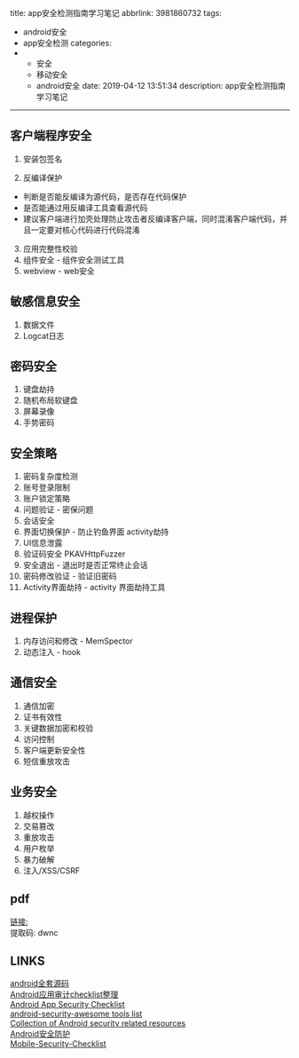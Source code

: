 title: app安全检测指南学习笔记
abbrlink: 3981860732
tags:
  - android安全
  - app安全检测
categories:
  - - 安全
    - 移动安全
    - android安全
date: 2019-04-12 13:51:34
description: app安全检测指南学习笔记
---
## 客户端程序安全

1. 安装包签名

2. 反编译保护
- 判断是否能反编译为源代码，是否存在代码保护
- 是否能通过用反编译工具查看源代码
- 建议客户端进行加壳处理防止攻击者反编译客户端，同时混淆客户端代码，并且一定要对核心代码进行代码混淆

3. 应用完整性校验
4. 组件安全 - 组件安全测试工具
5. webview - web安全

## 敏感信息安全
1. 数据文件
2. Logcat日志

## 密码安全
1. 键盘劫持
2. 随机布局软键盘
3. 屏幕录像
4. 手势密码

## 安全策略
1. 密码复杂度检测
2. 账号登录限制
3. 账户锁定策略
4. 问题验证 - 密保问题
5. 会话安全  
6. 界面切换保护 - 防止钓鱼界面 activity劫持
7. UI信息泄露
8. 验证码安全 PKAVHttpFuzzer
9. 安全退出 - 退出时是否正常终止会话
10. 密码修改验证 - 验证旧密码
11. Activity界面劫持 - activity 界面劫持工具

## 进程保护
1. 内存访问和修改 - MemSpector
2. 动态注入 - hook

## 通信安全
1. 通信加密
2. 证书有效性
3. 关键数据加密和校验
4. 访问控制
5. 客户端更新安全性
6. 短信重放攻击

## 业务安全
1. 越权操作
2. 交易篡改
3. 重放攻击
4. 用户枚举
5. 暴力破解
6. 注入/XSS/CSRF

## pdf

[链接: ](https://pan.baidu.com/s/1iKgET4n-21MMukb8xmP2Yw)  
提取码: dwnc  

## LINKS

[android全套源码](http://pan.baidu.com/s/1ngsZs)  
[Android应用审计checklist整理
](https://github.com/guanchao/AndroidChecklist)  
[Android App Security Checklist
](https://github.com/b-mueller/android_app_security_checklist)   
[android-security-awesome tools list](https://github.com/ashishb/android-security-awesome)  
[Collection of Android security related resources
](https://github.com/wtsxDev/android-security-list)  
[Android安全防护](https://blog.csdn.net/u013409903/article/details/76686155)  
[Mobile-Security-Checklist](https://github.com/M31N99/Mobile-Security-Checklist)  